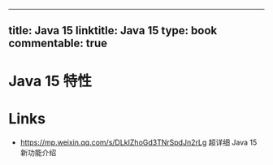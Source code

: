 
---
title: Java 15
linktitle: Java 15
type: book
commentable: true
---

# Java 15 特性

# Links

- https://mp.weixin.qq.com/s/DLkIZhoGd3TNrSpdJn2rLg 超详细 Java 15 新功能介绍
    